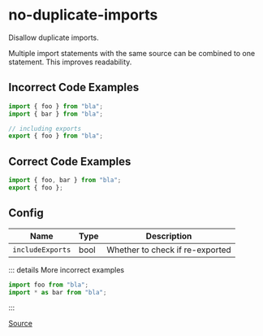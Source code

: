 <!--
 generated docs file, do not edit by hand, see xtask/docgen 
-->
# no-duplicate-imports

Disallow duplicate imports.

Multiple import statements with the same source can be combined to one statement. This improves readability.

## Incorrect Code Examples

```js
import { foo } from "bla";
import { bar } from "bla";

// including exports
export { foo } from "bla";
```

## Correct Code Examples

```js
import { foo, bar } from "bla";
export { foo };
```

## Config
| Name | Type | Description |
| ---- | ---- | ----------- |
| `includeExports` | bool |  Whether to check if re-exported |

::: details More incorrect examples

```js
import foo from "bla";
import * as bar from "bla";
```
:::

[Source](https://github.com/rslint/rslint/tree/master/crates/rslint_core/src/groups/errors/no_duplicate_imports.rs)